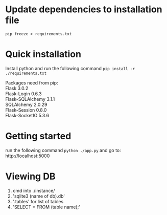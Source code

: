 # Update dependencies to installation file
`pip freeze > requirements.txt`  

# Quick installation
Install python and run the following command
`pip install -r ./requirements.txt`

Packages need from pip:  
Flask			3.0.2  
Flask-Login		0.6.3  
Flask-SQLAlchemy	3.1.1  
SQLAlchemy		2.0.29  
Flask-Session     0.8.0  
Flask-SocketIO     5.3.6  

# Getting started
run the following command
`python ./app.py`
and go to:
http://localhost:5000


# Viewing DB
 1. cmd into ./instance/
 2. 'sqlite3 (name of db).db'
 3. '.tables' for list of tables
 4. 'SELECT * FROM (table name);'
